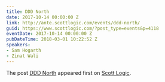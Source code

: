 ```yaml
---
title: DDD North
date: 2017-10-14 00:00:00 Z
link: http://ante.scottlogic.com/events/ddd-north/
guid: https://www.scottlogic.com/?post_type=events&p=4118
eventDate: 2017-10-14 00:00:00 Z
pubDateTime: 2018-03-01 10:22:52 Z
speakers:
- Sam Hogarth
- Zinat Wali
---
```


<p>The post <a rel="nofollow" href="http://ante.scottlogic.com/events/ddd-north/">DDD North</a> appeared first on <a rel="nofollow" href="http://ante.scottlogic.com">Scott Logic</a>.</p>